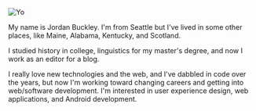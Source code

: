 ![Yo](http://i.imgur.com/NypnvV3.gif)

My name is Jordan Buckley. I'm from Seattle but I've lived in some other places, like Maine, Alabama, Kentucky, and Scotland. 

I studied history in college, linguistics for my master's degree, and now I work as an editor for a blog. 

I really love new technologies and the web, and I've dabbled in code over the years, but now I'm working toward changing careers and getting into web/software development. I'm interested in user experience design, web applications, and Android development.

